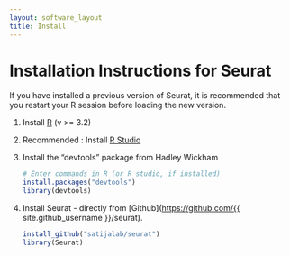 ```yaml
---
layout: software_layout
title: Install
---
```


# Installation Instructions for Seurat
If you have installed a previous version of Seurat, it is recommended that you restart your R session before loading the new version.

1. Install [R](https://www.r-project.org/) (v >= 3.2)
2. Recommended : Install [R Studio](https://www.rstudio.com/)
3. Install the “devtools” package from Hadley Wickham

   ```r
   # Enter commands in R (or R studio, if installed)
   install.packages("devtools")
   library(devtools)
   ```
4. Install Seurat - directly from [Github](https://github.com/{{ site.github_username }}/seurat).


   ```r
   install_github("satijalab/seurat")
   library(Seurat)
   ```
